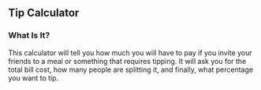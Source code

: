 ## Tip Calculator
### What Is It?

This calculator will tell you how much you will have to pay if you invite your friends to a meal or something that requires tipping. It will ask you for the total bill cost, how many people are splitting it, and finally, what percentage you want to tip.